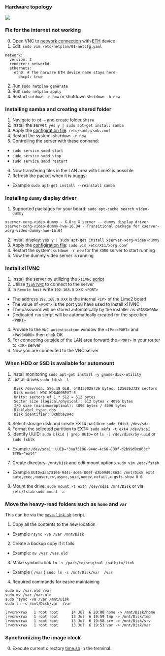### Hardware topology
![][ref-hw]

### Fix for the internet not working
0. Open VNC to [network connection][ref-ip4] with [ETH][ref-eth] device
1. Edit: `sudo vim /etc/netplan/01-netcfg.yaml`
```
network:
  version: 2
  renderer: networkd
  ethernets:
    eth0: # The harware ETH device name stays here
      dhcp4: true
```
2. Run `sudo netplan generate`
3. Run `sudo netplan apply`
4. Restart `sutdown -r now` or shutdown `shutdown -h now`


### Installing samba and creating shared folder
1. Navigate to `cd ~` and create folder `Share`
2. Install the server: `yes y | sudo apt-get install samba`
3. Apply the [configiration file][ref-smb-conf]: `/etc/samba/smb.conf`
4. Restart the system: `shutdown -r now`
5. Controlling the server with these connand:
  * `sudo service smbd start`
  * `sudo service smbd stop`
  * `sudo service smbd restart`
6. Now transfering files in the LAN area with Lime2 is possible
7. Refresh the packet when it is buggy:
  * Example `sudo apt-get install --reinstall samba`

### Installing `dummy` display driver
1. Supported packages for your board: `sudo apt-cache search video-dummy`
```
xserver-xorg-video-dummy - X.Org X server -- dummy display driver
xserver-xorg-video-dummy-hwe-16.04 - Transitional package for xserver-xorg-video-dummy-hwe-16.04
```
2. Install display: `yes y | sudo apt-get install xserver-xorg-video-dummy`
3. Apply the [configiration file][ref-xorg-conf]: `sudo vim /etc/X11/xorg.conf`
4. Restart the system: `sutdown -r now` for the `XORG` server to start running
5. Now the dummy video server is running

### Install x11VNC
1. Install the server by utilizing the `x11VNC` [script][ref-x11-vnc]
2. Utilize [`TightVNC`][ref-tight-vnc] to connect to the server
3. In `Remote host` write `192.168.0.XXX:<PORT>`
  * The address `192.168.0.XXX` is the internal `<IP>` of the Lime2 board
  * The value of `<PORT>` is the port you have used to install x11VNC
  * The password will be stored automatically by the installer as `<PASSWORD>`
  * Dedicated `run` script will be automatically created for the specified `<PORT>`
4. Provide to the `VNC autentication` window the `<IP>:<PORT>` and `<PASSWORD>` then click OK
5. For connecting outside of the LAN area forward the `<PORT>` in your router to `<IP>` server
6. Now you are connected to the VNC server

### When HDD or SSD is available for automount
1. Install monitoring `sudo apt-get install -y gnome-disk-utility`
2. List all drives `sudo fdisk -l`
```
    Disk /dev/sda: 596.18 GiB, 640135028736 bytes, 1250263728 sectors
    Disk model: WDC WD6400BPVT-6
    Units: sectors of 1 * 512 = 512 bytes
    Sector size (logical/physical): 512 bytes / 4096 bytes
    I/O size (minimum/optimal): 4096 bytes / 4096 bytes
    Disklabel type: dos
    Disk identifier: 0x0bba294c
```
3. Select storage disk and create EXT4 partition: `sudo fdisk /dev/sda`
4. Format the selected partition to EXT4: `sudo mkfs -t ext4 /dev/sda1`
5. Identify UUID: `sudo blkid | grep UUID=` or `ls -l /dev/disk/by-uuid` or `sudo lsblk`
  * Example `/dev/sda1: UUID="3aa73106-944c-4c66-809f-d2b99d9c863c" TYPE="ext4"`
7. Create directory: `/mnt/Disk` and edit mount options `sudo vim /etc/fstab`
  * Example `UUID=3aa73106-944c-4c66-809f-d2b99d9c863c /mnt/Disk ext4 auto,exec,nouser,rw,async,suid,nodev,nofail,x-gvfs-show 0 0`
8. Mount the drive: `sudo mount -t ext4 /dev/sda1 /mnt/Disk` or via `/etc/fstab` `sudo mount -a`

### Move the heavy-read folders such as `home` and `var`
This can be via the [`move-link.sh`][ref-mvsh] script.
1. Copy all the contents to the new location
  * Example `rsync -va /var /mnt/Disk`
2. Create a backup copy if it fails
  * Example: `mv /var /var.old`
3. Make symbolic link `ln -s /path/to/original /path/to/link`
  * Example ( `/var` ) `sudo ln -s /mnt/Disk/var  /var`
4. Required commands for easire maintaining
```
sudo mv /var.old /var 
sudo mv /var /var.old
sudo rsync -va /var /mnt/Disk
sudo ln -s /mnt/Disk/var  /var

lrwxrwxrwx   1 root root      14 Jul  6 20:00 home -> /mnt/Disk/home
lrwxrwxrwx   1 root root      13 Jul  6 19:59 tmp -> /mnt/Disk/tmp
lrwxrwxrwx   1 root root      13 Jul  6 19:58 srv -> /mnt/Disk/srv
lrwxrwxrwx   1 root root      13 Jul  6 19:53 var -> /mnt/Disk/var
```

### Synchronizing the image clock
0. Execute current directory [time.sh][ref-time] in the terminal.

[ref-tight-vnc]: https://www.tightvnc.com/
[ref-x11-vnc]: https://github.com/dvdvideo1234/UbuntuBatches/tree/master/x11VNC
[ref-hw]: https://raw.githubusercontent.com/dvdvideo1234/UbuntuBatches/master/Olimex-A20/Pics/hw.jpg
[ref-smb-conf]: https://raw.githubusercontent.com/dvdvideo1234/UbuntuBatches/master/Olimex-A20/Conf/smb.conf
[ref-xorg-conf]: https://raw.githubusercontent.com/dvdvideo1234/UbuntuBatches/master/Olimex-A20/Conf/xorg.conf
[ref-eth]: https://raw.githubusercontent.com/dvdvideo1234/UbuntuBatches/master/Olimex-A20/Pics/eth.jpg
[ref-ip4]: https://raw.githubusercontent.com/dvdvideo1234/UbuntuBatches/master/Olimex-A20/Pics/ip4.jpg
[ref-time]: https://raw.githubusercontent.com/dvdvideo1234/UbuntuBatches/master/Olimex-A20/Scripts/time.sh
[ref-mvsh]: https://raw.githubusercontent.com/dvdvideo1234/UbuntuBatches/master/Olimex-A20/Scripts/move-link.sh

